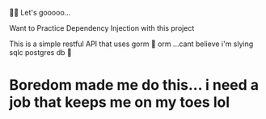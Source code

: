 🚀🚀 Let's gooooo...

Want to Practice Dependency Injection with this project

This is a simple restful API that
uses gorm 🤮 orm ...cant believe i'm slying sqlc
postgres db 🤩

# Boredom made me do this... i need a job that keeps me on my toes lol
